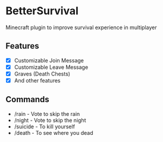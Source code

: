 # BetterSurvival
Minecraft plugin to improve survival experience in multiplayer 

## Features
- [x] Customizable Join Message
- [x] Customizable Leave Message
- [x] Graves (Death Chests)
- [x] And other features

## Commands
- /rain - Vote to skip the rain
- /night - Vote to skip the night
- /suicide - To kill yourself
- /death - To see where you dead 